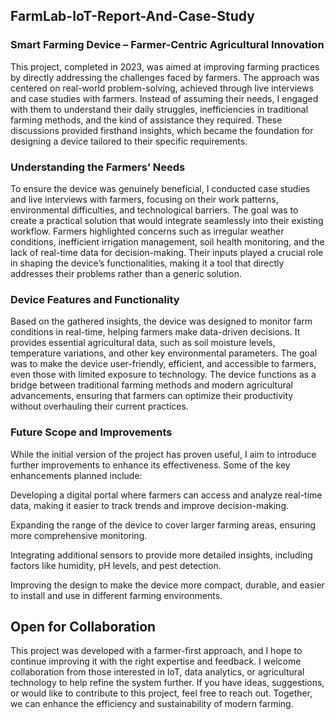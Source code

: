 ## FarmLab-IoT-Report-And-Case-Study
### Smart Farming Device – Farmer-Centric Agricultural Innovation
This project, completed in 2023, was aimed at improving farming practices by directly addressing the challenges faced by farmers. The approach was centered on real-world problem-solving, achieved through live interviews and case studies with farmers. Instead of assuming their needs, I engaged with them to understand their daily struggles, inefficiencies in traditional farming methods, and the kind of assistance they required. These discussions provided firsthand insights, which became the foundation for designing a device tailored to their specific requirements.

### Understanding the Farmers’ Needs
To ensure the device was genuinely beneficial, I conducted case studies and live interviews with farmers, focusing on their work patterns, environmental difficulties, and technological barriers. The goal was to create a practical solution that would integrate seamlessly into their existing workflow. Farmers highlighted concerns such as irregular weather conditions, inefficient irrigation management, soil health monitoring, and the lack of real-time data for decision-making. Their inputs played a crucial role in shaping the device’s functionalities, making it a tool that directly addresses their problems rather than a generic solution.

### Device Features and Functionality
Based on the gathered insights, the device was designed to monitor farm conditions in real-time, helping farmers make data-driven decisions. It provides essential agricultural data, such as soil moisture levels, temperature variations, and other key environmental parameters. The goal was to make the device user-friendly, efficient, and accessible to farmers, even those with limited exposure to technology. The device functions as a bridge between traditional farming methods and modern agricultural advancements, ensuring that farmers can optimize their productivity without overhauling their current practices.

### Future Scope and Improvements
While the initial version of the project has proven useful, I aim to introduce further improvements to enhance its effectiveness. Some of the key enhancements planned include:

Developing a digital portal where farmers can access and analyze real-time data, making it easier to track trends and improve decision-making.

Expanding the range of the device to cover larger farming areas, ensuring more comprehensive monitoring.

Integrating additional sensors to provide more detailed insights, including factors like humidity, pH levels, and pest detection.

Improving the design to make the device more compact, durable, and easier to install and use in different farming environments.

## Open for Collaboration
This project was developed with a farmer-first approach, and I hope to continue improving it with the right expertise and feedback. I welcome collaboration from those interested in IoT, data analytics, or agricultural technology to help refine the system further. If you have ideas, suggestions, or would like to contribute to this project, feel free to reach out. Together, we can enhance the efficiency and sustainability of modern farming.
